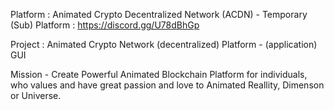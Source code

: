 Platform :  Animated Crypto  Decentralized Network (ACDN) - Temporary (Sub) Platform  :  https://discord.gg/U78dBhGp




Project : Animated  Crypto Network (decentralized) Platform  - (application) GUI





Mission - Create Powerful Animated Blockchain Platform for individuals, who  values and have great passion and love to Animated  Reallity, Dimenson or Universe.
